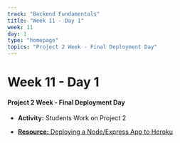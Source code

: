 ```yaml
---
track: "Backend Fundamentals"
title: "Week 11 - Day 1"
week: 11
day: 1
type: "homepage"
topics: "Project 2 Week - Final Deployment Day"
---
```


# Week 11 - Day 1

#### Project 2 Week - Final Deployment Day

- **Activity:** Students Work on Project 2

- [**Resource:** Deploying a Node/Express App to Heroku](/backend-fundamentals/week-11/day-1/lecture-materials/deploying-a-node-express-app-to-heroku/)
